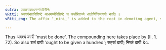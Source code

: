 ```yaml
---
sutra: आवश्यकाधमर्ण्ययोर्णिनिः
vRtti: अवश्यंभावविशिष्टे आधमर्ण्यविशिष्टे च कर्त्तरिवाच्ये धातोर्णिनिप्रत्ययो भवति ॥
vRtti_eng: The affix '_nini_' is added to the root in denoting agent, showing that there is some 'necessity' or indebtedness or obligation on the part of the agent in connection with the action denoted by the verb.

---
```

Thus अवश्यं कारी 'must be done'. The compounding here takes place by (II. 1. 72). So also शतं दायी 'ought to be given a hundred'; सहस्रं दायी; निष्कं दायी &c.